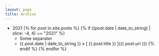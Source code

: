 ```yaml
---
layout: page
title: Archive
---
```


- 2021
{% for post in site.posts %}
  {% if ((post.date | date_to_string) | slice: -4, 4) == "2021" %}
    - Some separater
    - {{ post.date | date_to_string }} &raquo; [ {{ post.title }} ]({{ post.url }})
  {% endif %}
{% endfor %}
